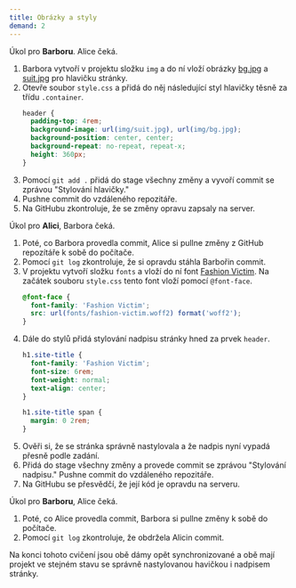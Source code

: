 ```yaml
---
title: Obrázky a styly
demand: 2
---
```


Úkol pro **Barboru**. Alice čeká.

1. Barbora vytvoří v projektu složku `img` a do ní vloží obrázky [bg.jpg](assets/bg.jpg) a [suit.jpg](assets/suit.jpg) pro hlavičku stránky.
1. Otevře soubor `style.css` a přidá do něj následující styl hlavičky těsně za třídu `.container`.
   ```css
   header {
     padding-top: 4rem;
     background-image: url(img/suit.jpg), url(img/bg.jpg);
     background-position: center, center;
     background-repeat: no-repeat, repeat-x;
     height: 360px;
   }
   ```
1. Pomocí `git add .` přidá do stage všechny změny a vyvoří commit se zprávou "Stylování hlavičky."
1. Pushne commit do vzdáleného repozitáře. 
1. Na GitHubu zkontroluje, že se změny opravu zapsaly na server.

Úkol pro **Alici**, Barbora čeká.

1. Poté, co Barbora provedla commit, Alice si pullne změny z GitHub repozítáře k sobě do počítače.
1. Pomocí `git log` zkontroluje, že si opravdu stáhla Barbořin commit.
1. V projektu vytvoří složku `fonts` a vloží do ní font [Fashion Victim](assets/fashion-victim.woff2). Na začátek souboru `style.css` tento font vloží pomocí `@font-face`.
   ```css
   @font-face {
     font-family: 'Fashion Victim';
     src: url(fonts/fashion-victim.woff2) format('woff2');
   }
   ```
1. Dále do stylů přidá stylování nadpisu stránky hned za prvek `header`.
   ```css
   h1.site-title {
     font-family: 'Fashion Victim';
     font-size: 6rem;
     font-weight: normal;
     text-align: center;
   }
   
   h1.site-title span {
     margin: 0 2rem;
   }
   ```
1. Ověři si, že se stránka správně nastylovala a že nadpis nyní vypadá přesně podle zadání.
1. Přidá do stage všechny změny a provede commit se zprávou "Stylování nadpisu." Pushne commit do vzdáleného repozitáře.
1. Na GitHubu se přesvědčí, že její kód je opravdu na serveru.

Úkol pro **Barboru**, Alice čeká.

1. Poté, co Alice provedla commit, Barbora si pullne změny k sobě do počítače. 
1. Pomocí `git log` zkontroluje, že obdržela Alicin commit.

Na konci tohoto cvičení jsou obě dámy opět synchronizované a obě mají projekt ve stejném stavu se správně nastylovanou havičkou i nadpisem stránky.